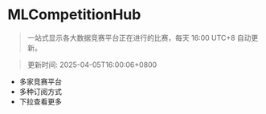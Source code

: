 # MLCompetitionHub

> 一站式显示各大数据竞赛平台正在进行的比赛，每天 16:00 UTC+8 自动更新。
  
> 更新时间: 2025-04-05T16:00:06+0800 

* 多家竞赛平台
* 多种订阅方式
* 下拉查看更多